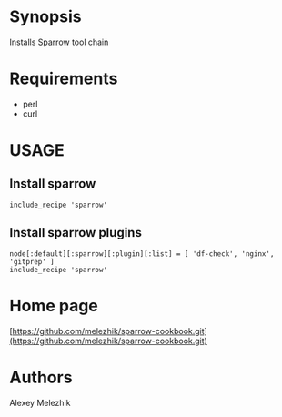 # Synopsis

Installs [Sparrow](https://github.com/melezhik/sparrow) tool chain 


# Requirements

* perl
* curl

# USAGE

## Install sparrow

    include_recipe 'sparrow'

## Install sparrow plugins

    node[:default][:sparrow][:plugin][:list] = [ 'df-check', 'nginx', 'gitprep' ]
    include_recipe 'sparrow'
    

# Home page

[https://github.com/melezhik/sparrow-cookbook.git](https://github.com/melezhik/sparrow-cookbook.git)

# Authors

Alexey Melezhik

